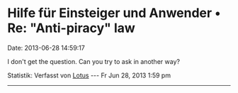 Hilfe für Einsteiger und Anwender • Re: \"Anti-piracy\" law
===========================================================

Date: 2013-06-28 14:59:17

I don\'t get the question. Can you try to ask in another way?

Statistik: Verfasst von
[Lotus](http://forum.yacy-websuche.de/memberlist.php?mode=viewprofile&u=68)
--- Fr Jun 28, 2013 1:59 pm

------------------------------------------------------------------------
